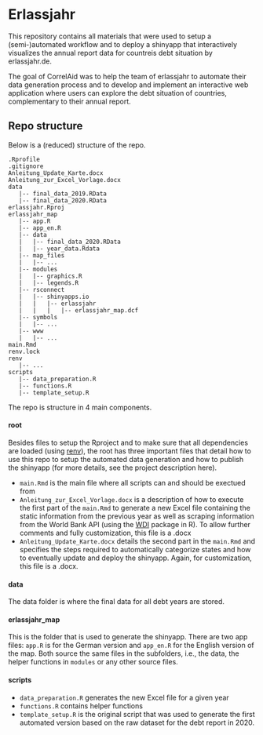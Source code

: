 # Erlassjahr

This repository contains all materials that were used to setup a (semi-)automated workflow and to deploy a shinyapp that interactively visualizes the annual report data for countreis debt situation by erlassjahr.de.

The goal of CorrelAid was to help the team of erlassjahr to automate their data generation process and to develop and implement an interactive web application where users can explore the debt situation of countries, complementary to their annual report.



## Repo structure

Below is a (reduced) structure of the repo. 

```
.Rprofile
.gitignore
Anleitung_Update_Karte.docx
Anleitung_zur_Excel_Vorlage.docx
data
   |-- final_data_2019.RData
   |-- final_data_2020.RData
erlassjahr.Rproj
erlassjahr_map
   |-- app.R
   |-- app_en.R
   |-- data
   |   |-- final_data_2020.RData
   |   |-- year_data.Rdata
   |-- map_files
   |   |-- ...
   |-- modules
   |   |-- graphics.R
   |   |-- legends.R
   |-- rsconnect
   |   |-- shinyapps.io
   |   |   |-- erlassjahr
   |   |   |   |-- erlassjahr_map.dcf
   |-- symbols
   |   |-- ...
   |-- www
   |   |-- ...
main.Rmd
renv.lock
renv
   |-- ...
scripts
   |-- data_preparation.R
   |-- functions.R
   |-- template_setup.R
```

The repo is structure in 4 main components.

#### root

Besides files to setup the Rproject and to make sure that all dependencies are loaded (using [renv]()), the root has three important files that detail how to use this repo to setup the automated data generation and how to publish the shinyapp (for more details, see the project description here).

- `main.Rmd` is the main file where all scripts can and should be exectued from
- `Anleitung_zur_Excel_Vorlage.docx` is a description of how to execute the first part of the `main.Rmd` to generate a new Excel file containing the static information from the previous year as well as scraping information from the World Bank API (using the [WDI]() package in R). To allow further comments and fully customization, this file is a .docx
- `Anleitung_Update_Karte.docx` details the second part in the `main.Rmd` and specifies the steps required to automatically categorize states and how to eventually update and deploy the shinyapp. Again, for customization, this file is a .docx.

#### data

The data folder is where the final data for all debt years are stored. 

#### erlassjahr_map

This is the folder that is used to generate the shinyapp. There are two app files: `app.R` is for the German version and `app_en.R` for the English version of the map. Both source the same files in the subfolders, i.e., the data, the helper functions in `modules` or any other source files.

#### scripts

- `data_preparation.R` generates the new Excel file for a given year
- `functions.R` contains helper functions
- `template_setup.R` is the original script that was used to generate the first automated version based on the raw dataset for the debt report in 2020.
